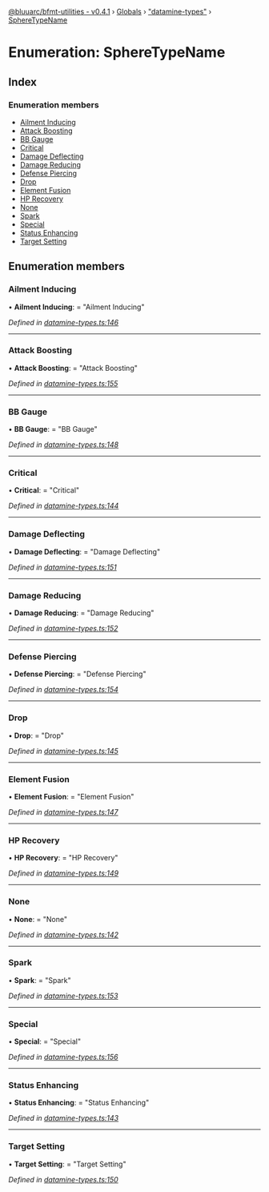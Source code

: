 [@bluuarc/bfmt-utilities - v0.4.1](../README.md) › [Globals](../globals.md) › ["datamine-types"](../modules/_datamine_types_.md) › [SphereTypeName](_datamine_types_.spheretypename.md)

# Enumeration: SphereTypeName

## Index

### Enumeration members

* [Ailment Inducing](_datamine_types_.spheretypename.md#ailment-inducing)
* [Attack Boosting](_datamine_types_.spheretypename.md#attack-boosting)
* [BB Gauge](_datamine_types_.spheretypename.md#bb-gauge)
* [Critical](_datamine_types_.spheretypename.md#critical)
* [Damage Deflecting](_datamine_types_.spheretypename.md#damage-deflecting)
* [Damage Reducing](_datamine_types_.spheretypename.md#damage-reducing)
* [Defense Piercing](_datamine_types_.spheretypename.md#defense-piercing)
* [Drop](_datamine_types_.spheretypename.md#drop)
* [Element Fusion](_datamine_types_.spheretypename.md#element-fusion)
* [HP Recovery](_datamine_types_.spheretypename.md#hp-recovery)
* [None](_datamine_types_.spheretypename.md#none)
* [Spark](_datamine_types_.spheretypename.md#spark)
* [Special](_datamine_types_.spheretypename.md#special)
* [Status Enhancing](_datamine_types_.spheretypename.md#status-enhancing)
* [Target Setting](_datamine_types_.spheretypename.md#target-setting)

## Enumeration members

###  Ailment Inducing

• **Ailment Inducing**: = "Ailment Inducing"

*Defined in [datamine-types.ts:146](https://github.com/BluuArc/bfmt-utilities/blob/master/src/datamine-types.ts#L146)*

___

###  Attack Boosting

• **Attack Boosting**: = "Attack Boosting"

*Defined in [datamine-types.ts:155](https://github.com/BluuArc/bfmt-utilities/blob/master/src/datamine-types.ts#L155)*

___

###  BB Gauge

• **BB Gauge**: = "BB Gauge"

*Defined in [datamine-types.ts:148](https://github.com/BluuArc/bfmt-utilities/blob/master/src/datamine-types.ts#L148)*

___

###  Critical

• **Critical**: = "Critical"

*Defined in [datamine-types.ts:144](https://github.com/BluuArc/bfmt-utilities/blob/master/src/datamine-types.ts#L144)*

___

###  Damage Deflecting

• **Damage Deflecting**: = "Damage Deflecting"

*Defined in [datamine-types.ts:151](https://github.com/BluuArc/bfmt-utilities/blob/master/src/datamine-types.ts#L151)*

___

###  Damage Reducing

• **Damage Reducing**: = "Damage Reducing"

*Defined in [datamine-types.ts:152](https://github.com/BluuArc/bfmt-utilities/blob/master/src/datamine-types.ts#L152)*

___

###  Defense Piercing

• **Defense Piercing**: = "Defense Piercing"

*Defined in [datamine-types.ts:154](https://github.com/BluuArc/bfmt-utilities/blob/master/src/datamine-types.ts#L154)*

___

###  Drop

• **Drop**: = "Drop"

*Defined in [datamine-types.ts:145](https://github.com/BluuArc/bfmt-utilities/blob/master/src/datamine-types.ts#L145)*

___

###  Element Fusion

• **Element Fusion**: = "Element Fusion"

*Defined in [datamine-types.ts:147](https://github.com/BluuArc/bfmt-utilities/blob/master/src/datamine-types.ts#L147)*

___

###  HP Recovery

• **HP Recovery**: = "HP Recovery"

*Defined in [datamine-types.ts:149](https://github.com/BluuArc/bfmt-utilities/blob/master/src/datamine-types.ts#L149)*

___

###  None

• **None**: = "None"

*Defined in [datamine-types.ts:142](https://github.com/BluuArc/bfmt-utilities/blob/master/src/datamine-types.ts#L142)*

___

###  Spark

• **Spark**: = "Spark"

*Defined in [datamine-types.ts:153](https://github.com/BluuArc/bfmt-utilities/blob/master/src/datamine-types.ts#L153)*

___

###  Special

• **Special**: = "Special"

*Defined in [datamine-types.ts:156](https://github.com/BluuArc/bfmt-utilities/blob/master/src/datamine-types.ts#L156)*

___

###  Status Enhancing

• **Status Enhancing**: = "Status Enhancing"

*Defined in [datamine-types.ts:143](https://github.com/BluuArc/bfmt-utilities/blob/master/src/datamine-types.ts#L143)*

___

###  Target Setting

• **Target Setting**: = "Target Setting"

*Defined in [datamine-types.ts:150](https://github.com/BluuArc/bfmt-utilities/blob/master/src/datamine-types.ts#L150)*

